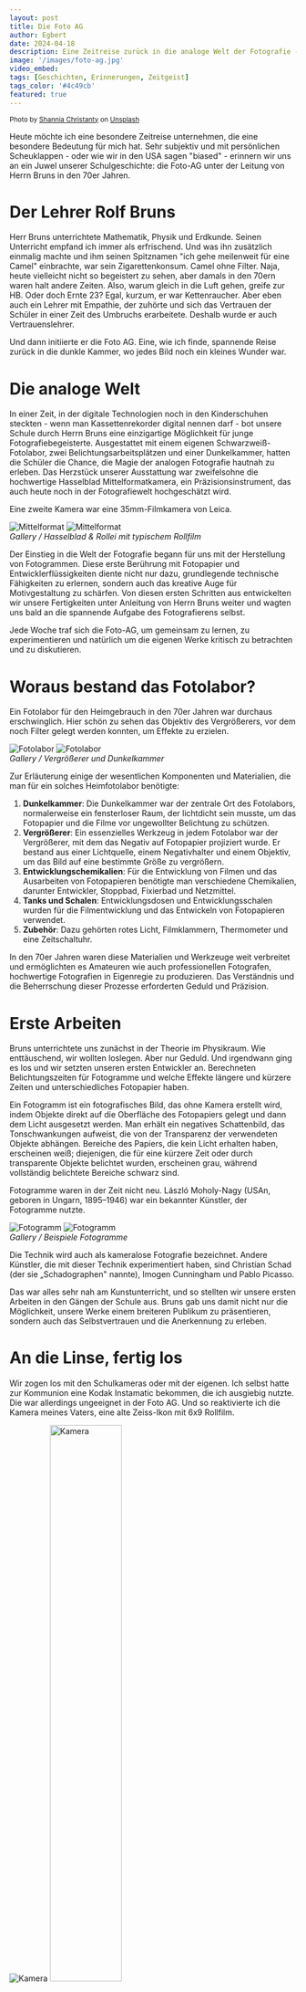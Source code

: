 ```yaml
---
layout: post
title: Die Foto AG
author: Egbert
date: 2024-04-18
description: Eine Zeitreise zurück in die analoge Welt der Fotografie - Der Lehrer Rolf Bruns initiert die erste Foto AG
image: '/images/foto-ag.jpg'
video_embed: 
tags: [Geschichten, Erinnerungen, Zeitgeist]
tags_color: '#4c49cb'
featured: true
---
```


<small>Photo by [Shannia Christanty](https://unsplash.com/@shanniacy?utm_content=creditCopyText&utm_medium=referral&utm_source=unsplash) on [Unsplash](https://unsplash.com/photos/a-close-up-of-a-film-strip-with-a-building-in-the-background-VLcR2YhFHN8?utm_content=creditCopyText&utm_medium=referral&utm_source=unsplash)</small>

Heute möchte ich eine besondere Zeitreise unternehmen, die eine besondere Bedeutung für mich hat. Sehr subjektiv und mit persönlichen Scheuklappen - oder wie wir in den USA sagen "biased" - erinnern wir uns an ein Juwel unserer Schulgeschichte: die Foto-AG unter der Leitung von Herrn Bruns in den 70er Jahren.

# Der Lehrer Rolf Bruns

Herr Bruns unterrichtete Mathematik, Physik und Erdkunde. Seinen Unterricht empfand ich immer als erfrischend. Und was ihn zusätzlich einmalig machte und ihm seinen Spitznamen "ich gehe meilenweit für eine Camel" einbrachte, war sein Zigarettenkonsum. Camel ohne Filter. Naja, heute vielleicht nicht so begeistert zu sehen, aber damals in den 70ern waren halt andere Zeiten. Also, warum gleich in die Luft gehen, greife zur HB. Oder doch Ernte 23? Egal, kurzum, er war Kettenraucher. Aber eben auch ein Lehrer mit Empathie, der zuhörte und sich das Vertrauen der Schüler in einer Zeit des Umbruchs erarbeitete. Deshalb wurde er auch Vertrauenslehrer.

Und dann initiierte er die Foto AG. Eine, wie ich finde, spannende Reise zurück in die dunkle Kammer, wo jedes Bild noch ein kleines Wunder war.

# Die analoge Welt

In einer Zeit, in der digitale Technologien noch in den Kinderschuhen steckten - wenn man Kassettenrekorder digital nennen darf - bot unsere Schule durch Herrn Bruns eine einzigartige Möglichkeit für junge Fotografiebegeisterte. Ausgestattet mit einem eigenen Schwarzweiß-Fotolabor, zwei Belichtungsarbeitsplätzen und einer Dunkelkammer, hatten die Schüler die Chance, die Magie der analogen Fotografie hautnah zu erleben. Das Herzstück unserer Ausstattung war zweifelsohne die hochwertige Hasselblad Mittelformatkamera, ein Präzisionsinstrument, das auch heute noch in der Fotografiewelt hochgeschätzt wird.

Eine zweite Kamera war eine 35mm-Filmkamera von Leica.

<div class="gallery-box">
  <div class="gallery gallery--post">
    <img src="/images/hasselblad1.jpg" loading="lazy" alt="Mittelformat">
    <img src="/images/hasselblad2.jpg" loading="lazy" alt="Mittelformat">
  </div>
  <em>Gallery / Hasselblad & Rollei mit typischem Rollfilm</em>
</div>

Der Einstieg in die Welt der Fotografie begann für uns mit der Herstellung von Fotogrammen. Diese erste Berührung mit Fotopapier und Entwicklerflüssigkeiten diente nicht nur dazu, grundlegende technische Fähigkeiten zu erlernen, sondern auch das kreative Auge für Motivgestaltung zu schärfen. Von diesen ersten Schritten aus entwickelten wir unsere Fertigkeiten unter Anleitung von Herrn Bruns weiter und wagten uns bald an die spannende Aufgabe des Fotografierens selbst.

Jede Woche traf sich die Foto-AG, um gemeinsam zu lernen, zu experimentieren und natürlich um die eigenen Werke kritisch zu betrachten und zu diskutieren.

# Woraus bestand das Fotolabor?

Ein Fotolabor für den Heimgebrauch in den 70er Jahren war durchaus erschwinglich. 
Hier schön zu sehen das Objektiv des Vergrößerers, vor dem noch Filter gelegt werden konnten, um Effekte zu erzielen.

<div class="gallery-box">
  <div class="gallery gallery--post">
    <img src="/images/Fotolabor1.jpg" loading="lazy" alt="Fotolabor">
    <img src="/images/Fotolabor2.jpg" loading="lazy" alt="Fotolabor">
  </div>
  <em>Gallery / Vergrößerer und Dunkelkammer</em>
</div>

Zur Erläuterung einige der wesentlichen Komponenten und Materialien, die man für ein solches Heimfotolabor benötigte:

1. **Dunkelkammer**: Die Dunkelkammer war der zentrale Ort des Fotolabors, normalerweise ein fensterloser Raum, der lichtdicht sein musste, um das Fotopapier und die Filme vor ungewollter Belichtung zu schützen.
2. **Vergrößerer**: Ein essenzielles Werkzeug in jedem Fotolabor war der Vergrößerer, mit dem das Negativ auf Fotopapier projiziert wurde. Er bestand aus einer Lichtquelle, einem Negativhalter und einem Objektiv, um das Bild auf eine bestimmte Größe zu vergrößern.
3. **Entwicklungschemikalien**: Für die Entwicklung von Filmen und das Ausarbeiten von Fotopapieren benötigte man verschiedene Chemikalien, darunter Entwickler, Stoppbad, Fixierbad und Netzmittel.
4. **Tanks und Schalen**: Entwicklungsdosen und Entwicklungsschalen wurden für die Filmentwicklung und das Entwickeln von Fotopapieren verwendet.
5. **Zubehör**: Dazu gehörten rotes Licht, Filmklammern, Thermometer und eine Zeitschaltuhr.

In den 70er Jahren waren diese Materialien und Werkzeuge weit verbreitet und ermöglichten es Amateuren wie auch professionellen Fotografen, hochwertige Fotografien in Eigenregie zu produzieren. Das Verständnis und die Beherrschung dieser Prozesse erforderten Geduld und Präzision.

# Erste Arbeiten

Bruns unterrichtete uns zunächst in der Theorie im Physikraum. Wie enttäuschend, wir wollten loslegen. Aber nur Geduld. Und irgendwann ging es los und wir setzten unseren ersten Entwickler an. Berechneten Belichtungszeiten für Fotogramme und welche Effekte längere und kürzere Zeiten und unterschiedliches Fotopapier haben.

Ein Fotogramm ist ein fotografisches Bild, das ohne Kamera erstellt wird, indem Objekte direkt auf die Oberfläche des Fotopapiers gelegt und dann dem Licht ausgesetzt werden. Man erhält ein negatives Schattenbild, das Tonschwankungen aufweist, die von der Transparenz der verwendeten Objekte abhängen. Bereiche des Papiers, die kein Licht erhalten haben, erscheinen weiß; diejenigen, die für eine kürzere Zeit oder durch transparente Objekte belichtet wurden, erscheinen grau, während vollständig belichtete Bereiche schwarz sind.

Fotogramme waren in der Zeit nicht neu. László Moholy-Nagy (USAn, geboren in Ungarn, 1895–1946) war ein bekannter Künstler, der Fotogramme nutzte.

<div class="gallery-box">
  <div class="gallery gallery--post">
    <img src="/images/fotogramm1.jpg" loading="lazy" alt="Fotogramm">
    <img src="/images/fotogramm2.jpg" loading="lazy" alt="Fotogramm">
  </div>
  <em>Gallery / Beispiele Fotogramme</em>
</div>

Die Technik wird auch als kameralose Fotografie bezeichnet. Andere Künstler, die mit dieser Technik experimentiert haben, sind Christian Schad (der sie „Schadographen" nannte), Imogen Cunningham und Pablo Picasso.

Das war alles sehr nah am Kunstunterricht, und so stellten wir unsere ersten Arbeiten in den Gängen der Schule aus. Bruns gab uns damit nicht nur die Möglichkeit, unsere Werke einem breiteren Publikum zu präsentieren, sondern auch das Selbstvertrauen und die Anerkennung zu erleben.

# An die Linse, fertig los

Wir zogen los mit den Schulkameras oder mit der eigenen. Ich selbst hatte zur Kommunion eine Kodak Instamatic bekommen, die ich ausgiebig nutzte. Die war allerdings ungeeignet in der Foto AG. Und so reaktivierte ich die Kamera meines Vaters, eine alte Zeiss-Ikon mit 6x9 Rollfilm.

<div class="gallery-box">
  <div class="gallery gallery--post">
    <img src="/images/kodakinstamatic.jpg" loading="lazy" alt="Kamera">
    <img src="/images/zeiss-ikon.jpeg" loading="lazy" alt="Kamera" style="width: 50%;">
  </div>
  <em>Gallery / Erste Kameras</em>
</div>

Nach der ersten Exkursion ging es daran, zum ersten Mal Filme zu entwickeln.

Mit sehr viel Geduld zeigte uns Mr. Camel, wie ein Film in die Entwicklertrommel zu bekommen ist. Nicht einfach! Und dann ging es in die Dunkelkammer, und das Ganze wurde am lebenden Objekt in der Finsternis wiederholt.

Das Ergebnis war der erste selbst entwickelte Film und das Sahnehäubchen: die dann hergestellten Papierabzüge.

Nicht viele meiner Fotos bzw. Negative habe ich noch. Die Aufnahme des Sadecki-Denkmals an der Lippe habe ich noch in der Chronik des ASV Dorsten verwendet. Und dann hier noch eine Aufnahme meines treuen Dackels, Scotty (genau, beam me up).

<div class="gallery-box">
  <div class="gallery gallery--post">
    <img src="/images/scotty.jpg" loading="lazy" alt="Scotty">
    <img src="/images/sadecki-asv.jpg" loading="lazy" alt="Sadecki Denkmal">
  </div>
  <em>Gallery / Once Upon a Time</em>
</div>

Bei mir wurde es dann während der Foto-AG noch ein eigenes Fotolabor, das ich mir zusammengespart hatte. Das Objektiv war von Rodenstock, und ich habe "Tonnen an Material" entwickelt, auch uralt Fotos der Familie und Bruns konnte man immer um Rat fragen.

Ich hatte noch etliche Jahre Kontakt mit Rolf Bruns, und wir haben uns ausgetauscht. Mein letzter Besuch und Kontakt war, um ein geliehenes Buch "Fotos: Selbst entwickeln - Selbst vergrößern: Kreatives Gestalten und praktische Technik - Color und Schwarzweiß" abzuholen. Das war so 1978.

Für mich sind die Erfahrungen und Erinnerungen, die wir in der Foto-AG sammeln durften, unvergesslich. Fotografie und später Film haben mich mein Leben lang begleitet. Rolf Bruns lehrte uns nicht nur über Blenden, Belichtungszeiten und Komposition, sondern auch über Geduld, Präzision und künstlerischen Ausdruck.

Vielen Dank, "Camel ohne Filter".

**P.S.**

Dank **Johannes Götte** gibt es dieses Foto - aufgenommen während der Verabschiedung 2016 - auf dem rechts der Zugang "Fotolabor" zu sehen ist (links geht es zur Lehrüche, die gab es damals noch nicht)

<div class="gallery-box">
  <div class="gallery gallery--post">
    <img src="/images/verabschiedung-goette2.jpg" loading="lazy" alt="Fotolabor">
    <img src="/images/verabschiedung-goette5-physikraum.jpg" loading="lazy" alt="Physik" style="width: 50%;">
  </div>
  <em>Gallery / Fotolabor & Physikraum</em>
</div>

**P.P.S**
Du hast eine Geschichte? Fotos? Dann schreib was unter "Kontakt"
